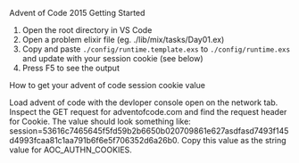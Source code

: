 Advent of Code 2015
Getting Started

  1. Open the root directory in VS Code
  2. Open a problem elixir file (eg. ./lib/mix/tasks/Day01.ex)
  3. Copy and paste `./config/runtime.template.exs` to `./config/runtime.exs` and update with your session cookie (see below)
  4. Press F5 to see the output

How to get your advent of code session cookie value

Load advent of code with the devloper console open on the network tab. Inspect the GET request for adventofcode.com and find the request header for Cookie. The value should look something like: session=53616c7465645f5fd59b2b6650b020709861e627asdfasd7493f145d4993fcaa81c1aa791b6f6e5f706352d6a26b0. Copy this value as the string value for AOC_AUTHN_COOKIES.